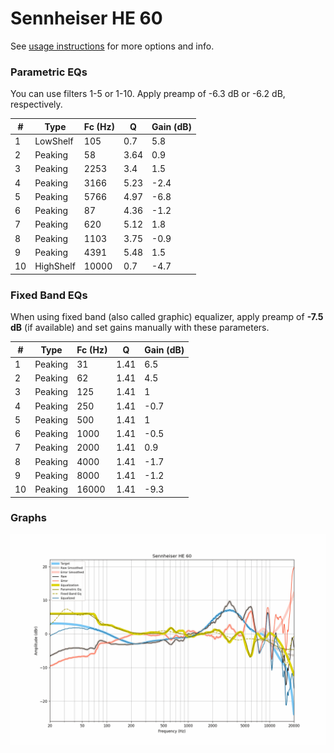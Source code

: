 # Sennheiser HE 60
See [usage instructions](https://github.com/jaakkopasanen/AutoEq#usage) for more options and info.

### Parametric EQs
You can use filters 1-5 or 1-10. Apply preamp of -6.3 dB or -6.2 dB, respectively.

|   # | Type      |   Fc (Hz) |    Q |   Gain (dB) |
|-----|-----------|-----------|------|-------------|
|   1 | LowShelf  |       105 | 0.7  |         5.8 |
|   2 | Peaking   |        58 | 3.64 |         0.9 |
|   3 | Peaking   |      2253 | 3.4  |         1.5 |
|   4 | Peaking   |      3166 | 5.23 |        -2.4 |
|   5 | Peaking   |      5766 | 4.97 |        -6.8 |
|   6 | Peaking   |        87 | 4.36 |        -1.2 |
|   7 | Peaking   |       620 | 5.12 |         1.8 |
|   8 | Peaking   |      1103 | 3.75 |        -0.9 |
|   9 | Peaking   |      4391 | 5.48 |         1.5 |
|  10 | HighShelf |     10000 | 0.7  |        -4.7 |

### Fixed Band EQs
When using fixed band (also called graphic) equalizer, apply preamp of **-7.5 dB** (if available) and set gains manually with these parameters.

|   # | Type    |   Fc (Hz) |    Q |   Gain (dB) |
|-----|---------|-----------|------|-------------|
|   1 | Peaking |        31 | 1.41 |         6.5 |
|   2 | Peaking |        62 | 1.41 |         4.5 |
|   3 | Peaking |       125 | 1.41 |         1   |
|   4 | Peaking |       250 | 1.41 |        -0.7 |
|   5 | Peaking |       500 | 1.41 |         1   |
|   6 | Peaking |      1000 | 1.41 |        -0.5 |
|   7 | Peaking |      2000 | 1.41 |         0.9 |
|   8 | Peaking |      4000 | 1.41 |        -1.7 |
|   9 | Peaking |      8000 | 1.41 |        -1.2 |
|  10 | Peaking |     16000 | 1.41 |        -9.3 |

### Graphs
![](./Sennheiser%20HE%2060.png)
